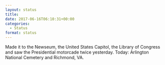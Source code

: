 ```yaml
---
layout: status
title: 
date: 2017-06-16T06:10:31+00:00
categories: 
  - Status
format: status
---
```

Made it to the Newseum, the United States Capitol, the Library of Congress and saw the Presidential motorcade twice yesterday. Today: Arlington National Cemetery and Richmond, VA.